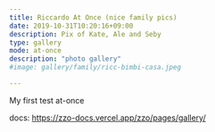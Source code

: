 ```yaml
---
title: Riccardo At Once (nice family pics)
date: 2019-10-31T10:20:16+09:00
description: Pix of Kate, Ale and Seby
type: gallery
mode: at-once
description: "photo gallery"
#image: gallery/family/ricc-bimbi-casa.jpeg

---
```


My first test at-once

docs: https://zzo-docs.vercel.app/zzo/pages/gallery/
